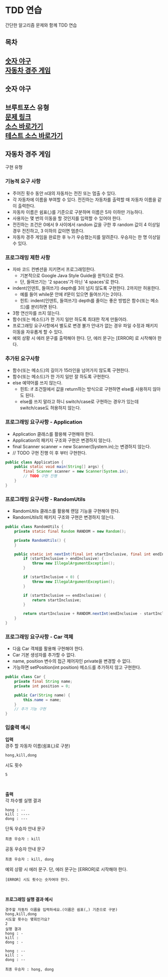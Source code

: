 # TDD 연습
간단한 알고리즘 문제와 함께 TDD 연습  

## 목차
[숫자 야구](#숫자-야구)  
[자동차 경주 게임](#자동차-경주-게임)
---
## 숫자 야구
브루트포스 유형  
[문제 링크](https://www.acmicpc.net/problem/2503)  
[소스 바로가기](https://github.com/sangjaeoh/tdd-practice/tree/main/src/main/java/com/practice/numberbaseball)  
[테스트 소스 바로가기](https://github.com/sangjaeoh/tdd-practice/tree/main/src/test/java/com/practice/numberbaseball)
---
## 자동차 경주 게임
구현 유형  
### 기능적 요구 사항  
 - 주어진 횟수 동안 n대의 자동차는 전진 또는 멈출 수 있다.
 - 각 자동차에 이름을 부여할 수 있다. 전진하는 자동차를 출력할 때 자동차 이름을 같이 출력한다.
 - 자동차 이름은 쉼표(,)를 기준으로 구분하며 이름은 5자 이하만 가능하다.
 - 사용자는 몇 번의 이동을 할 것인지를 입력할 수 있어야 한다.
 - 전진하는 조건은 0에서 9 사이에서 random 값을 구한 후 random 값이 4 이상일 경우 전진하고, 3 이하의 값이면 멈춘다.
 - 자동차 경주 게임을 완료한 후 누가 우승했는지를 알려준다. 우승자는 한 명 이상일 수 있다.

### 프로그래밍 제한 사항
 - 자바 코드 컨벤션을 지키면서 프로그래밍한다.
   - 기본적으로 Google Java Style Guide을 원칙으로 한다. 
   - 단, 들여쓰기는 '2 spaces'가 아닌 '4 spaces'로 한다.
 - indent(인덴트, 들여쓰기) depth를 3이 넘지 않도록 구현한다. 2까지만 허용한다.
   - 예를 들어 while문 안에 if문이 있으면 들여쓰기는 2이다.
   - 힌트: indent(인덴트, 들여쓰기) depth를 줄이는 좋은 방법은 함수(또는 메소드)를 분리하면 된다.
 - 3항 연산자를 쓰지 않는다.
 - 함수(또는 메소드)가 한 가지 일만 하도록 최대한 작게 만들어라.
 - 프로그래밍 요구사항에서 별도로 변경 불가 안내가 없는 경우 파일 수정과 패키지 이동을 자유롭게 할 수 있다.
 - 예외 상황 시 에러 문구를 출력해야 한다. 단, 에러 문구는 [ERROR] 로 시작해야 한다.

### 추가된 요구사항
- 함수(또는 메소드)의 길이가 15라인을 넘어가지 않도록 구현한다.
- 함수(또는 메소드)가 한 가지 일만 잘 하도록 구현한다.
- else 예약어를 쓰지 않는다.
  - 힌트: if 조건절에서 값을 return하는 방식으로 구현하면 else를 사용하지 않아도 된다.
  - else를 쓰지 말라고 하니 switch/case로 구현하는 경우가 있는데 switch/case도 허용하지 않는다.

### 프로그래밍 요구사항 - Application
 - Application 클래스를 활용해 구현해야 한다.
 - Application의 패키지 구조와 구현은 변경하지 않는다.
 - final Scanner scanner = new Scanner(System.in);는 변경하지 않는다.
 - // TODO 구현 진행 이 후 부터 구현한다.

```java
public class Application {
    public static void main(String[] args) {
        final Scanner scanner = new Scanner(System.in);
        // TODO 구현 진행
    }
}
```
### 프로그래밍 요구사항 - RandomUtils
- RandomUtils 클래스를 활용해 랜덤 기능을 구현해야 한다.
- RandomUtils의 패키지 구조와 구현은 변경하지 않는다.
```java
public class RandomUtils {
    private static final Random RANDOM = new Random();

    private RandomUtils() {
    }

    public static int nextInt(final int startInclusive, final int endInclusive) {
        if (startInclusive > endInclusive) {
            throw new IllegalArgumentException();
        }

        if (startInclusive < 0) {
            throw new IllegalArgumentException();
        }

        if (startInclusive == endInclusive) {
            return startInclusive;
        }

        return startInclusive + RANDOM.nextInt(endInclusive - startInclusive + 1);
    }
}
```

### 프로그래밍 요구사항 - Car 객체
- 다음 Car 객체를 활용해 구현해야 한다.
- Car 기본 생성자를 추가할 수 없다.
- name, position 변수의 접근 제어자인 private을 변경할 수 없다.
- 가능하면 setPosition(int position) 메소드를 추가하지 않고 구현한다.
```java
public class Car {
    private final String name;
    private int position = 0;

    public Car(String name) {
        this.name = name;
    }
    // 추가 기능 구현
}
```
### 입출력 예시
**입력**  
경주 할 자동차 이름(쉼표(,)로 구분)
```text
hong,kill,dong
```
시도 횟수
```text
5
```
<br/>

**출력**  
각 차수별 실행 결과
```text
hong : --
kill : ----
dong : ---
```
단독 우승자 안내 문구
```text
최종 우승자 : kill
```
공동 우승자 안내 문구
```text
최종 우승자 : kill, dong
```
예외 상황 시 에러 문구. 단, 에러 문구는 [ERROR]로 시작해야 한다.
```text
[ERROR] 시도 횟수는 숫자여야 한다.
```
<br/>

**프로그래밍 실행 결과 예시**
```text
경주할 자동차 이름을 입력하세요.(이름은 쉼표(,) 기준으로 구분)
hong,kill,dong
시도할 횟수는 몇회인가요?
2
실행 결과
hong : -
kill : 
dong : -

hong : --
kill : -
dong : --

최종 우승자 : hong, dong
```